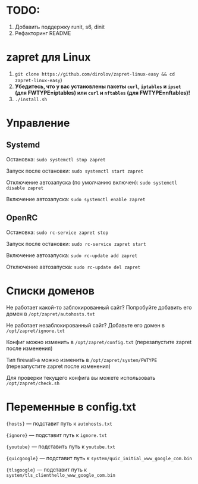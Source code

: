 # TODO:
1. Добавить поддержку runit, s6, dinit
2. Рефакторинг README

# zapret для Linux

1. `git clone https://github.com/dirolov/zapret-linux-easy && cd zapret-linux-easy`)
2. **Убедитесь, что у вас установлены пакеты `curl`, `iptables` и `ipset` (для FWTYPE=iptables) или `curl` и `nftables` (для FWTYPE=nftables)!**
3. `./install.sh`

# Управление
## Systemd
Остановка: `sudo systemctl stop zapret`

Запуск после остановки: `sudo systemctl start zapret`

Отключение автозапуска (по умолчанию включен): `sudo systemctl disable zapret`

Включение автозапуска: `sudo systemctl enable zapret`
## OpenRC

Остановка: `sudo rc-service zapret stop`

Запуск после остановки: `sudo rc-service zapret start`

Включение автозапуска: `sudo rc-update add zapret`

Отключение автозапуска: `sudo rc-update del zapret`
# Списки доменов
Не работает какой-то заблокированный сайт? Попробуйте добавить его домен в `/opt/zapret/autohosts.txt`

Не работает незаблокированный сайт? Добавьте его домен в `/opt/zapret/ignore.txt`

Конфиг можно изменить в `/opt/zapret/config.txt` (перезапустите zapret после изменения)

Тип firewall-а можно изменить в `/opt/zapret/system/FWTYPE` (перезапустите zapret после изменения)

Для проверки текущего конфига вы можете использовать `/opt/zapret/check.sh`

# Переменные в config.txt

`{hosts}` — подставит путь к `autohosts.txt`

`{ignore}` — подставит путь к `ignore.txt`

`{youtube}` — подставить путь к `youtube.txt`

`{quicgoogle}` — подставит путь к `system/quic_initial_www_google_com.bin`

`{tlsgoogle}` — подставит путь к `system/tls_clienthello_www_google_com.bin`
